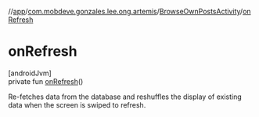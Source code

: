 //[app](../../../index.md)/[com.mobdeve.gonzales.lee.ong.artemis](../index.md)/[BrowseOwnPostsActivity](index.md)/[onRefresh](on-refresh.md)

# onRefresh

[androidJvm]\
private fun [onRefresh](on-refresh.md)()

Re-fetches data from the database and reshuffles the display of existing data when the screen is swiped to refresh.
